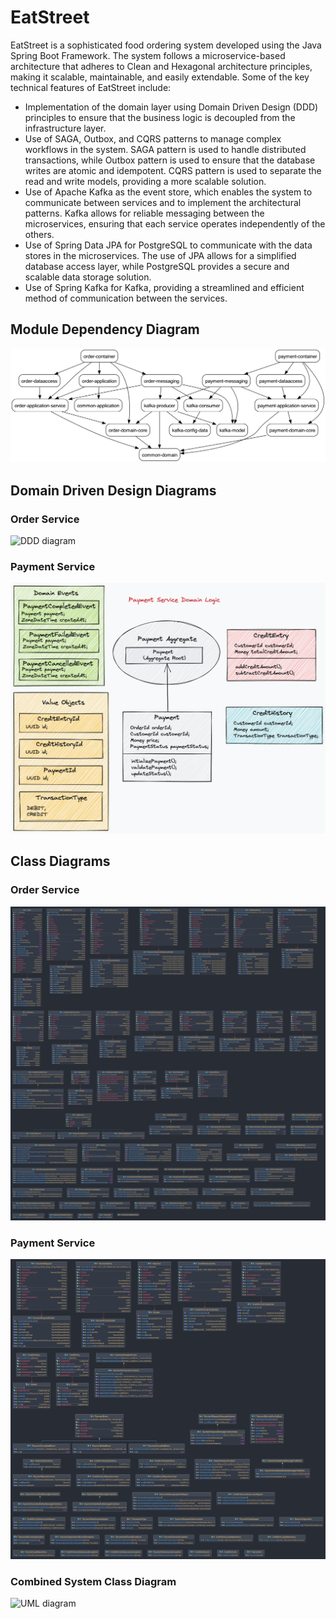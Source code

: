 # EatStreet

EatStreet is a sophisticated food ordering system developed using the Java Spring Boot Framework. The system follows a microservice-based architecture that adheres to Clean and Hexagonal architecture principles, making it scalable, maintainable, and easily extendable. Some of the key technical features of EatStreet include:

* Implementation of the domain layer using Domain Driven Design (DDD) principles to ensure that the business logic is decoupled from the infrastructure layer.
* Use of SAGA, Outbox, and CQRS patterns to manage complex workflows in the system. SAGA pattern is used to handle distributed transactions, while Outbox pattern is used to ensure that the database writes are atomic and idempotent. CQRS pattern is used to separate the read and write models, providing a more scalable solution.
* Use of Apache Kafka as the event store, which enables the system to communicate between services and to implement the architectural patterns. Kafka allows for reliable messaging between the microservices, ensuring that each service operates independently of the others.
* Use of Spring Data JPA for PostgreSQL to communicate with the data stores in the microservices. The use of JPA allows for a simplified database access layer, while PostgreSQL provides a secure and scalable data storage solution.
* Use of Spring Kafka for Kafka, providing a streamlined and efficient method of communication between the services.

## Module Dependency Diagram
![dependency-module diagram](.//docs/images/dependency-graph.png)
## Domain Driven Design Diagrams
### Order Service
![DDD diagram](.//docs/images/orderServiceDDD.png)
### Payment Service
![DDD diagram](.//docs/images/paymentServiceDDD.png)

## Class Diagrams
### Order Service
![Class diagram](.//docs/images/order-service.png)
### Payment Service
![Class diagram](.//docs/images/payment-service.png)
### Combined System Class Diagram
![UML diagram](.//docs/images/EatStreet.png)

